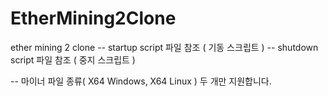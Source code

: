 # EtherMining2Clone
ether mining 2 clone
-- startup script 파일 참조 ( 기동 스크립트 )
-- shutdown script 파일 참조 ( 중지 스크립트 )

-- 마이너 파일 종류( X64 Windows, X64 Linux ) 두 개만 지원합니다. 


  


